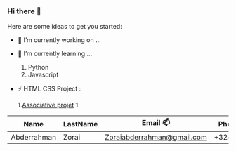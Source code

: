 ### Hi there 👋


Here are some ideas to get you started:

- 🔭 I’m currently working on ...
- 🌱 I’m currently learning ...
  1. Python
  1. Javascript
  

- ⚡ HTML CSS Project : 
 
  1.[Associative projet](https://abderzorai.github.io/medecinmonde/)
  1.


Name | LastName | Email 📫    | Phone number
------- | ---------------- | ---------- | ---------:
Abderrahman  | Zorai | Zoraiabderrahman@gmail.com | +32488692372

